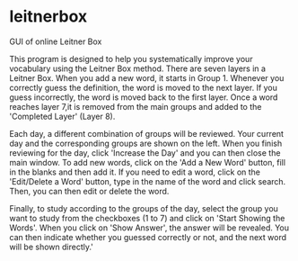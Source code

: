 # leitnerbox
GUI of online Leitner Box

This program is designed to help you systematically improve your vocabulary using the Leitner Box method. There are seven layers in a Leitner Box. When you add a new word, it starts in Group 1. Whenever you correctly guess the definition, the word is moved to the next layer. If you guess incorrectly, the word is moved back to the first layer. Once a word reaches layer 7,it is removed from the main groups and added to the 'Completed Layer' (Layer 8). 

Each day, a different combination of groups will be reviewed. Your current day and the corresponding groups are shown on the left. When you finish reviewing for the day, click 'Increase the Day' and you can then close the main window. To add new words, click on the 'Add a New Word' button, fill in the blanks and then add it. If you need to edit a word, click on the 'Edit/Delete a Word' button, type in the name of the word and click search. Then, you can then edit or delete the word.

Finally, to study according to the groups of the day, select the group you want to study from the checkboxes (1 to 7) and click on 'Start Showing the Words'. When you click on 'Show Answer', the answer will be revealed. You can then indicate whether you guessed correctly or not, and the next word will be shown directly.' 

